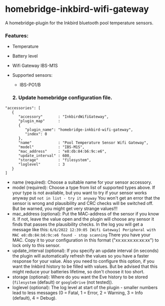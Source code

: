 # homebridge-inkbird-wifi-gateway
A homebridge-plugin for the Inkbird bluetooth pool temperature sensors.

### Features:
- Temperature 
- Battery level
- Wifi Gateway IBS-M1S
- Supported sensors:
   - IBS-PO1/B 
   
   
   ### 2. Update homebridge configuration file.
```
"accessories": [
   {
      "accessory"       : "InkbirdWifiGateway",
      "plugin_map"      :
      {
         "plugin_name": "homebridge-inkbird-wifi-gateway",
         "index": 0
      },
      "name"            : "Pool Temperature Sensor Wifi Gateway",
      "model"           : "IBS-M1S",
      "mac_address"     : "e8:db:84:b6:9c:e6",
      "update_interval" : 600,
      "storage"         : "filesystem",
      "loglevel"        : 3
   }
]
```
- name            (required): Choose a suitable name for your sensor accessory.
- model           (required): Choose a type from list of supported types above.
                              If your type is not available, but you want to try if your sensor works anyway put
                              `not in list - try it anyway`
                              You won't get an error that the sensor is wrong and plausibility and CRC checks will be switched off.
                              But be warned, you might get very strange values!!!
- mac_address     (optional): Put the MAC-address of the sensor if you know it.
                              If not, leave the value open and the plugin will choose any sensor it finds that passes the plausibility checks. In the log you will get a message like this:
                              `6/6/2022 12:39:05 [Wifi Gateway] Peripheral with MAC e8:db:84:b6:9c:e6 found - stop scanning`
                              There you have your MAC. Copy it to your configuration in this format ("xx:xx:xx:xx:xx:xx") to lock only to this sensor.
- update_interval (optional): If you specify an update interval (in seconds) the plugin will automatically refresh the values so you have
                              a faster response for your value. Also you need to configure this option, if you want the Inkbird history to be
                              filled with values. But be advised that this might reduce your batteries lifetime, so don't choose it too short.
- storage         (optional): Where do you want the Eve history to be stored (`filesystem` (default) or `googleDrive` (not tested)).
- loglevel        (optional): The log level at start of the plugin - smaller numbers lead to less messages
                              (0 = Fatal, 1 = Error, 2 = Warning, 3 = Info (default), 4 = Debug).









